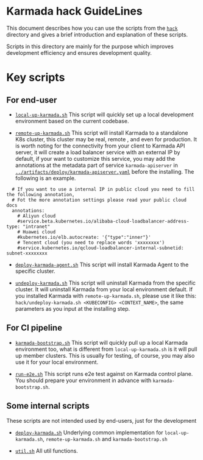 # Karmada hack GuideLines

This document describes how you can use the scripts from the [`hack`](.) directory
and gives a brief introduction and explanation of these scripts.

Scripts in this directory are mainly for the purpose which improves development efficiency and
ensures development quality.

# Key scripts

## For end-user

- [`local-up-karmada.sh`](local-up-karmada.sh) This script will quickly set up a local development environment based on the current codebase.

- [`remote-up-karmada.sh`](remote-up-karmada.sh) This script will install Karmada to a standalone K8s cluster, this cluster
  may be real, remote , and even for production. It is worth noting for the connectivity from your client to Karmada API server,
  it will create a load balancer service with an external IP by default, if your want to customize this service, you may add
  the annotations at the metadata part of service `karmada-apiserver` in
  [`../artifacts/deploy/karmada-apiserver.yaml`](../artifacts/deploy/karmada-apiserver.yaml) before the installing. The
  following is an example.
```
  # If you want to use a internal IP in public cloud you need to fill the following annotation, 
  # Fot the more annotation settings please read your public cloud docs
  annotations: 
    # Aliyun cloud
    #service.beta.kubernetes.io/alibaba-cloud-loadbalancer-address-type: "intranet"
    # Huawei cloud
    #kubernetes.io/elb.autocreate: '{"type":"inner"}'
    # Tencent cloud (you need to replace words 'xxxxxxxx')
    #service.kubernetes.io/qcloud-loadbalancer-internal-subnetid: subnet-xxxxxxxx
```

- [`deploy-karmada-agent.sh`](deploy-karmada-agent.sh) This script will install Karmada Agent to the specific cluster.

- [`undeploy-karmada.sh`](undeploy-karmada.sh) This script will uninstall Karmada from the specific cluster.
  It will uninstall Karmada from your local environment default. If you installed Karmada with `remote-up-karmada.sh`,
  please use it like this: `hack/undeploy-karmada.sh <KUBECONFIG> <CONTEXT_NAME>`, the same parameters as you input at
  the installing step.

## For CI pipeline
- [`karmada-bootstrap.sh`](karmada-bootstrap.sh) This script will quickly pull up a local Karmada environment too,
  what is different from `local-up-karmada.sh` is it will pull up member clusters. This is usually for testing,
  of course, you may also use it for your local environment.

- [`run-e2e.sh`](run-e2e.sh) This script runs e2e test against on Karmada control plane. You should prepare your environment
  in advance with `karmada-bootstrap.sh`.

## Some internal scripts
These scripts are not intended used by end-users, just for the development
- [`deploy-karmada.sh`](deploy-karmada.sh) Underlying common implementation for `local-up-karmada.sh`, `remote-up-karmada.sh`
  and `karmada-bootstrap.sh`

- [`util.sh`](util.sh) All util functions.
